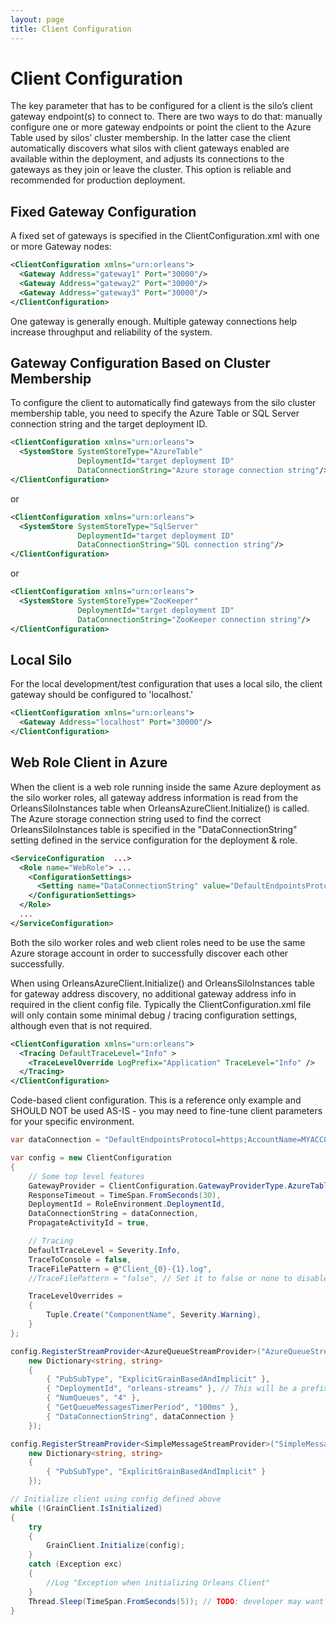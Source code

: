 ```yaml
---
layout: page
title: Client Configuration
---
```


# Client Configuration

The key parameter that has to be configured for a client is the silo’s client gateway endpoint(s) to connect to. There are two ways to do that: manually configure one or more gateway endpoints or point the client to the Azure Table used by silos’ cluster membership. In the latter case the client automatically discovers what silos with client gateways enabled are available within the deployment, and adjusts its connections to the gateways as they join or leave the cluster. This option is reliable and recommended for production deployment.

## Fixed Gateway Configuration
A fixed set of gateways is specified in the ClientConfiguration.xml with one or more Gateway nodes:

``` xml
<ClientConfiguration xmlns="urn:orleans">
  <Gateway Address="gateway1" Port="30000"/>
  <Gateway Address="gateway2" Port="30000"/>
  <Gateway Address="gateway3" Port="30000"/>
</ClientConfiguration>
```

 One gateway is generally enough. Multiple gateway connections help increase throughput and reliability of the system.

## Gateway Configuration Based on Cluster Membership
To configure the client to automatically find gateways from the silo cluster membership table, you need to specify the Azure Table or SQL Server connection string and the target deployment ID.


``` xml
<ClientConfiguration xmlns="urn:orleans">
  <SystemStore SystemStoreType="AzureTable"
               DeploymentId="target deployment ID"
               DataConnectionString="Azure storage connection string"/>
</ClientConfiguration>
```

 or

``` xml
<ClientConfiguration xmlns="urn:orleans">
  <SystemStore SystemStoreType="SqlServer"
               DeploymentId="target deployment ID"
               DataConnectionString="SQL connection string"/>
</ClientConfiguration>
```

 or

``` xml
<ClientConfiguration xmlns="urn:orleans">
  <SystemStore SystemStoreType="ZooKeeper"
               DeploymentId="target deployment ID"
               DataConnectionString="ZooKeeper connection string"/>
</ClientConfiguration>
```


## Local Silo
For the local development/test configuration that uses a local silo, the client gateway should be configured to 'localhost.'


``` xml
<ClientConfiguration xmlns="urn:orleans">
  <Gateway Address="localhost" Port="30000"/>
</ClientConfiguration>
```

## Web Role Client in Azure
When the client is a web role running inside the same Azure deployment as the silo worker roles, all gateway address information is read from the OrleansSiloInstances table when OrleansAzureClient.Initialize() is called. The Azure storage connection string used to find the correct OrleansSiloInstances table is specified in the "DataConnectionString" setting defined in the service configuration for the deployment & role.


``` xml
<ServiceConfiguration  ...>
  <Role name="WebRole"> ...
    <ConfigurationSettings>
      <Setting name="DataConnectionString" value="DefaultEndpointsProtocol=https;AccountName=MYACCOUNTNAME;AccountKey=MYACCOUNTKEY" />
    </ConfigurationSettings>
  </Role>
  ...
</ServiceConfiguration>
```

Both the silo worker roles and web client roles need to be use the same Azure storage account in order to successfully discover each other successfully.

When using OrleansAzureClient.Initialize() and OrleansSiloInstances table for gateway address discovery, no additional gateway address info in required in the client config file. Typically the ClientConfiguration.xml file will only contain some minimal debug / tracing configuration settings, although even that is not required.


``` xml
<ClientConfiguration xmlns="urn:orleans">
  <Tracing DefaultTraceLevel="Info" >
    <TraceLevelOverride LogPrefix="Application" TraceLevel="Info" />
  </Tracing>
</ClientConfiguration>
```


Code-based client configuration. This is a reference only example and SHOULD NOT be used AS-IS - you may need to fine-tune client parameters for your specific environment.

``` csharp
var dataConnection = "DefaultEndpointsProtocol=https;AccountName=MYACCOUNTNAME;AccountKey=MYACCOUNTKEY";

var config = new ClientConfiguration
{
    // Some top level features
    GatewayProvider = ClientConfiguration.GatewayProviderType.AzureTable,
    ResponseTimeout = TimeSpan.FromSeconds(30),
    DeploymentId = RoleEnvironment.DeploymentId,
    DataConnectionString = dataConnection,
    PropagateActivityId = true,

    // Tracing
    DefaultTraceLevel = Severity.Info,
    TraceToConsole = false,
    TraceFilePattern = @"Client_{0}-{1}.log",
    //TraceFilePattern = "false", // Set it to false or none to disable file tracing, effectively it sets config.Defaults.TraceFileName = null;

    TraceLevelOverrides =
    {
        Tuple.Create("ComponentName", Severity.Warning),
    }
};

config.RegisterStreamProvider<AzureQueueStreamProvider>("AzureQueueStreams",
    new Dictionary<string, string>
    {
        { "PubSubType", "ExplicitGrainBasedAndImplicit" },
        { "DeploymentId", "orleans-streams" }, // This will be a prefix name of your Queues - so be careful and use string that is valid for queue name
        { "NumQueues", "4" },
        { "GetQueueMessagesTimerPeriod", "100ms" },
        { "DataConnectionString", dataConnection }
    });

config.RegisterStreamProvider<SimpleMessageStreamProvider>("SimpleMessagingStreams",
    new Dictionary<string, string>
    {
        { "PubSubType", "ExplicitGrainBasedAndImplicit" }
    });

// Initialize client using config defined above
while (!GrainClient.IsInitialized)
{
    try
    {
        GrainClient.Initialize(config);
    }
    catch (Exception exc)
    {
        //Log "Exception when initializing Orleans Client"
    }
    Thread.Sleep(TimeSpan.FromSeconds(5)); // TODO: developer may want to add counter to break up infinity cycle (circuit breaker pattern)
}
```
